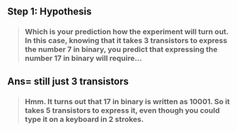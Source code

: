 ## Step 1: Hypothesis
> ###  Which is your prediction how the experiment will turn out. In this case, knowing that it takes 3 transistors to express the number 7 in binary, you predict that expressing the number 17 in binary will require…

## Ans= still just 3 transistors
> ### Hmm. It turns out that 17 in binary is written as 10001. So it takes 5 transistors to express it, even though you could type it on a keyboard in 2 strokes.
